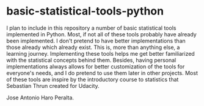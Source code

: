 # basic-statistical-tools-python

I plan to include in this repository a number of basic
statistical tools implemented in Python.
Most, if not all of these tools probably have already
been implemented. I don't pretend to have better
implementations than those already which already exist. 
This is, more than anything else, a learning journey. 
Implementing these tools helps me get better familiarized
with the statistical concepts behind them. Besides,
having personal implementations always allows for
better customization of the tools for everyone's needs, 
and I do pretend to use them later in other projects. 
Most of these tools are inspire by the introductory
course to statistics that Sebastian Thrun created 
for Udacity. 

Jose Antonio Haro Peralta. 
